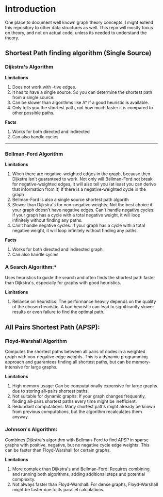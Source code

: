 # Introduction

One place to document well known graph theory concepts. I might extend this repository to other data structures as well. This repo will mostly focus on theory, and not on actual code, unless its needed to understand the theory.

## Shortest Path finding algorithm (Single Source)

### Dijkstra's Algorithm

**Limitations**
1. Does not work with -tive edges.
2. It has to have a single source. So you can determine the shortest path from a single source.
3. Can be slower than algorithms like A* if a good heuristic is available.
4. Only tells you the shortest path, not how much faster it is compared to other possible paths.

**Facts**
1. Works for both directed and indirected 
2. Can also handle cycles
------------
### Bellman-Ford Algorithm

**Limitations**
1. When there are negative-weighted edges in the graph, because then Dijkstra isn't guaranteed to work. Not only will Bellman-Ford not break for negative-weighted edges, it will also tell you (at least you can derive that information from it) if there is a negative-weighted cycle in the graph
2. Bellman-Ford is also a single source shortest path algorith
3. Slower than Dijkstra's for non-negative weights: Not the best choice if your graph doesn't have negative edges.
Can't handle negative cycles: If your graph has a cycle with a total negative weight, it will loop infinitely without finding any paths.
4. Can't handle negative cycles: If your graph has a cycle with a total negative weight, it will loop infinitely without finding any paths.

**Facts**
1. Works for both directed and indirected graph.
2. Can also handle cycles

### A Search Algorithm:* 

Uses heuristics to guide the search and often finds the shortest path faster than Dijkstra's, especially for graphs with good heuristics.

**Limitations**
1. Reliance on heuristics: The performance heavily depends on the quality of the chosen heuristic. A bad heuristic can lead to significantly slower results or even failure to find the optimal path.

## All Pairs Shortest Path (APSP):

### Floyd-Warshall Algorithm

Computes the shortest paths between all pairs of nodes in a weighted graph with non-negative edge weights. This is a dynamic programming approach and guarantees finding all shortest paths, but can be memory-intensive for large graphs.

**Limitations**
1. High memory usage: Can be computationally expensive for large graphs due to storing all-pairs shortest paths.
2. Not suitable for dynamic graphs: If your graph changes frequently, finding all-pairs shortest paths every time might be inefficient.
3. Redundant computations: Many shortest paths might already be known from previous computations, but the algorithm recalculates them anyway.

### Johnson's Algorithm:

Combines Dijkstra's algorithm with Bellman-Ford to find APSP in sparse graphs with positive, negative, but no negative cycle edge weights. This can be faster than Floyd-Warshall for certain graphs.

**Limitations**
1. More complex than Dijkstra's and Bellman-Ford: Requires combining and running both algorithms, adding additional steps and potential complexity.
2. Not always faster than Floyd-Warshall: For dense graphs, Floyd-Warshall might be faster due to its parallel calculations.

